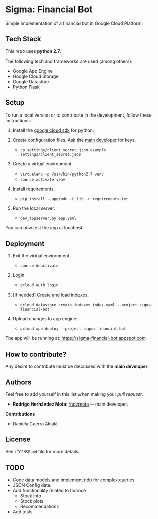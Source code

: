 # Sigma: Financial Bot

Simple implementation of a financial bot in Google Cloud Platform.

## Tech Stack 

This repo uses **python 2.7**.

The following tech and frameworks are used (among others):

* Google App Engine
* Google Cloud Storage
* Google Datastore
* Python Flask

## Setup

To run a local version or to contribute in the development,
follow these instructions:

1. Install the [google cloud sdk](https://cloud.google.com/sdk/docs/quickstart-linux) for python. 

2. Create configuration files. Ask the [main developer](https://github.com/rhdzmota) for keys.
    * `cp settings/client_secret.json.example settings/client_secret.json`
     
3. Create a virtual environment.
    * `virtualenv -p /usr/bin/python2.7 venv`
    * `source activate venv`
    
4. Install requirements. 
    * `pip install --upgrade -t lib -r requirements.txt`
    
5. Run the local server:
    * `dev_appserver.py app.yaml`
    
You can now test the app at locahost.

## Deployment

1. Exit the virtual environment.
    * `source deactivate`

2. Login. 
    * `gcloud auth login`

3. [If needed] Create and load indexes.
    * `gcloud datastore create-indexes index.yaml --project sigma-financial-bot`

4. Upload changes to app engine:
    * `gcloud app deploy --project sigma-financial-bot`

The app will be running at: https://sigma-financial-bot.appspot.com 

## How to contribute? 

Any desire to contribute must be discussed with the **main developer**. 

## Authors

Feel free to add yourself in this list when making your _pull request_. 

* **Rodrigo Hernández Mota**: [rhdzmota](https://github.com/rhdzmota) -- main developer.

**Contributions**
* Daniela Guerra Alcalá

## License

See `LICENSE.md` file for more details. 

## TODO

* Code data models and implement ndb for complex queries.
* JSON Config data.
* Add functionality related to finance
    * Stock info
    * Stock plots
    * Recommendations
* Add tests


